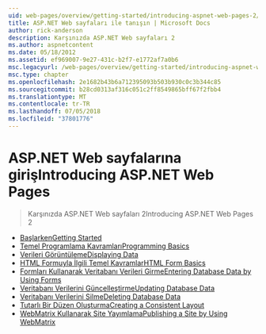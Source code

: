 ```yaml
---
uid: web-pages/overview/getting-started/introducing-aspnet-web-pages-2/index
title: ASP.NET Web sayfaları ile tanışın | Microsoft Docs
author: rick-anderson
description: Karşınızda ASP.NET Web sayfaları 2
ms.author: aspnetcontent
ms.date: 05/18/2012
ms.assetid: ef969007-9e27-431c-b2f7-e1772af7a0b6
msc.legacyurl: /web-pages/overview/getting-started/introducing-aspnet-web-pages-2
msc.type: chapter
ms.openlocfilehash: 2e1682b43b6a712395093b503b930c0c3b344c85
ms.sourcegitcommit: b28cd0313af316c051c2ff8549865bff67f2fbb4
ms.translationtype: MT
ms.contentlocale: tr-TR
ms.lasthandoff: 07/05/2018
ms.locfileid: "37801776"
---
```

<a name="introducing-aspnet-web-pages"></a><span data-ttu-id="9cddd-103">ASP.NET Web sayfalarına giriş</span><span class="sxs-lookup"><span data-stu-id="9cddd-103">Introducing ASP.NET Web Pages</span></span>
====================
> <span data-ttu-id="9cddd-104">Karşınızda ASP.NET Web sayfaları 2</span><span class="sxs-lookup"><span data-stu-id="9cddd-104">Introducing ASP.NET Web Pages 2</span></span>


- [<span data-ttu-id="9cddd-105">Başlarken</span><span class="sxs-lookup"><span data-stu-id="9cddd-105">Getting Started</span></span>](getting-started.md)
- [<span data-ttu-id="9cddd-106">Temel Programlama Kavramları</span><span class="sxs-lookup"><span data-stu-id="9cddd-106">Programming Basics</span></span>](intro-to-web-pages-programming.md)
- [<span data-ttu-id="9cddd-107">Verileri Görüntüleme</span><span class="sxs-lookup"><span data-stu-id="9cddd-107">Displaying Data</span></span>](displaying-data.md)
- [<span data-ttu-id="9cddd-108">HTML Formuyla İlgili Temel Kavramlar</span><span class="sxs-lookup"><span data-stu-id="9cddd-108">HTML Form Basics</span></span>](form-basics.md)
- [<span data-ttu-id="9cddd-109">Formları Kullanarak Veritabanı Verileri Girme</span><span class="sxs-lookup"><span data-stu-id="9cddd-109">Entering Database Data by Using Forms</span></span>](entering-data.md)
- [<span data-ttu-id="9cddd-110">Veritabanı Verilerini Güncelleştirme</span><span class="sxs-lookup"><span data-stu-id="9cddd-110">Updating Database Data</span></span>](updating-data.md)
- [<span data-ttu-id="9cddd-111">Veritabanı Verilerini Silme</span><span class="sxs-lookup"><span data-stu-id="9cddd-111">Deleting Database Data</span></span>](deleting-data.md)
- [<span data-ttu-id="9cddd-112">Tutarlı Bir Düzen Oluşturma</span><span class="sxs-lookup"><span data-stu-id="9cddd-112">Creating a Consistent Layout</span></span>](layouts.md)
- [<span data-ttu-id="9cddd-113">WebMatrix Kullanarak Site Yayımlama</span><span class="sxs-lookup"><span data-stu-id="9cddd-113">Publishing a Site by Using WebMatrix</span></span>](publishing.md)

